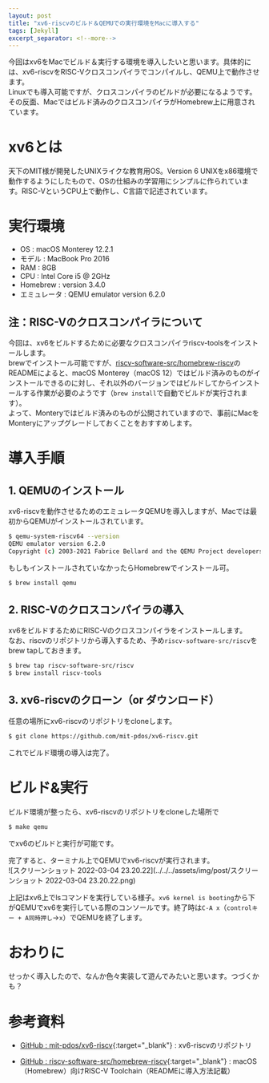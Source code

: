 ```yaml
---
layout: post
title: "xv6-riscvのビルド＆QEMUでの実行環境をMacに導入する"
tags: [Jekyll]
excerpt_separator: <!--more-->
---
```


今回はxv6をMacでビルド＆実行する環境を導入したいと思います。具体的には、xv6-riscvをRISC-Vクロスコンパイラでコンパイルし、QEMU上で動作させます。  
Linuxでも導入可能ですが、クロスコンパイラのビルドが必要になるようです。その反面、Macではビルド済みのクロスコンパイラがHomebrew上に用意されています。

<!--more-->  

# xv6とは

天下のMIT様が開発したUNIXライクな教育用OS。Version 6 UNIXをx86環境で動作するようにしたもので、OSの仕組みの学習用にシンプルに作られています。RISC-VというCPU上で動作し、C言語で記述されています。

# 実行環境

- OS : macOS Monterey 12.2.1
- モデル : MacBook Pro 2016
- RAM : 8GB
- CPU : Intel Core i5 @ 2GHz
- Homebrew : version 3.4.0
- エミュレータ : QEMU emulator version 6.2.0

## 注：RISC-Vのクロスコンパイラについて

今回は、xv6をビルドするために必要なクロスコンパイラriscv-toolsをインストールします。  
brewでインストール可能ですが、[riscv-software-src/homebrew-riscv](https://github.com/riscv-software-src/homebrew-riscv)のREADMEによると、macOS Monterey（macOS 12）ではビルド済みのものがインストールできるのに対し、それ以外のバージョンではビルドしてからインストールする作業が必要のようです（``brew install``で自動でビルドが実行されます）。  
よって、Monteryではビルド済みのものが公開されていますので、事前にMacをMonteryにアップグレードしておくことをおすすめします。



# 導入手順

## 1. QEMUのインストール

xv6-riscvを動作させるためのエミュレータQEMUを導入しますが、Macでは最初からQEMUがインストールされています。  

```bash
$ qemu-system-riscv64 --version
QEMU emulator version 6.2.0
Copyright (c) 2003-2021 Fabrice Bellard and the QEMU Project developers
```

もしもインストールされていなかったらHomebrewでインストール可。

```bash
$ brew install qemu
```

## 2. RISC-Vのクロスコンパイラの導入

xv6をビルドするためにRISC-Vのクロスコンパイラをインストールします。  
なお、riscvのリポジトリから導入するため、予め``riscv-software-src/riscv``をbrew tapしておきます。

```bash
$ brew tap riscv-software-src/riscv
$ brew install riscv-tools
```

## 3. xv6-riscvのクローン（or ダウンロード）

任意の場所にxv6-riscvのリポジトリをcloneします。

```bash
$ git clone https://github.com/mit-pdos/xv6-riscv.git
```

これでビルド環境の導入は完了。

# ビルド&実行

ビルド環境が整ったら、xv6-riscvのリポジトリをcloneした場所で

```bash
$ make qemu
```

でxv6のビルドと実行が可能です。  

完了すると、ターミナル上でQEMUでxv6-riscvが実行されます。  
![スクリーンショット 2022-03-04 23.20.22](../../../assets/img/post/スクリーンショット 2022-03-04 23.20.22.png)

上記はxv6上でlsコマンドを実行している様子。``xv6 kernel is booting``から下がQEMUでxv6を実行している際のコンソールです。終了時は``C-A x``（``controlキー + A同時押し``→``x``）でQEMUを終了します。

# おわりに

せっかく導入したので、なんか色々実装して遊んでみたいと思います。つづくかも？

# 参考資料

- [GitHub : mit-pdos/xv6-riscv](https://github.com/mit-pdos/xv6-riscv){:target="_blank"} : xv6-riscvのリポジトリ

- [GitHub : riscv-software-src/homebrew-riscv](https://github.com/riscv-software-src/homebrew-riscv){:target="_blank"} : macOS（Homebrew）向けRISC-V Toolchain（READMEに導入方法記載）
